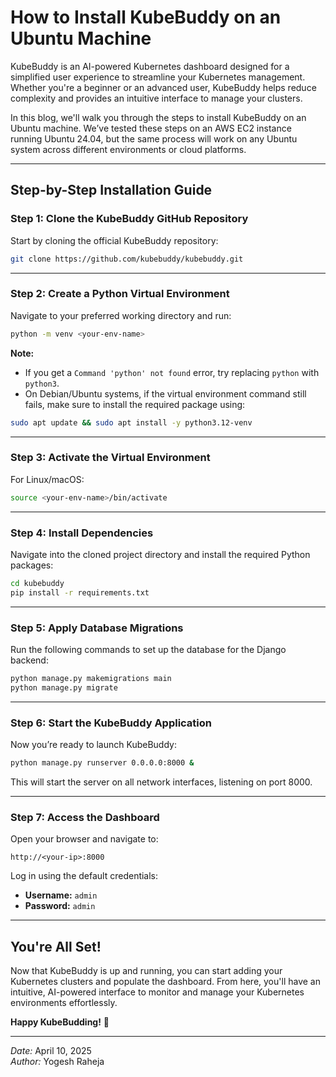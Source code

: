 # How to Install KubeBuddy on an Ubuntu Machine

KubeBuddy is an AI-powered Kubernetes dashboard designed for a simplified user experience to streamline your Kubernetes management. Whether you're a beginner or an advanced user, KubeBuddy helps reduce complexity and provides an intuitive interface to manage your clusters.

In this blog, we'll walk you through the steps to install KubeBuddy on an Ubuntu machine. We’ve tested these steps on an AWS EC2 instance running Ubuntu 24.04, but the same process will work on any Ubuntu system across different environments or cloud platforms.

---

## Step-by-Step Installation Guide

### Step 1: Clone the KubeBuddy GitHub Repository

Start by cloning the official KubeBuddy repository:

```bash
git clone https://github.com/kubebuddy/kubebuddy.git
```

---

### Step 2: Create a Python Virtual Environment

Navigate to your preferred working directory and run:

```bash
python -m venv <your-env-name>
```

**Note:**
- If you get a `Command 'python' not found` error, try replacing `python` with `python3`.
- On Debian/Ubuntu systems, if the virtual environment command still fails, make sure to install the required package using:

```bash
sudo apt update && sudo apt install -y python3.12-venv
```

---

### Step 3: Activate the Virtual Environment

For Linux/macOS:

```bash
source <your-env-name>/bin/activate
```

---

### Step 4: Install Dependencies

Navigate into the cloned project directory and install the required Python packages:

```bash
cd kubebuddy
pip install -r requirements.txt
```

---

### Step 5: Apply Database Migrations

Run the following commands to set up the database for the Django backend:

```bash
python manage.py makemigrations main
python manage.py migrate
```

---

### Step 6: Start the KubeBuddy Application

Now you’re ready to launch KubeBuddy:

```bash
python manage.py runserver 0.0.0.0:8000 &
```

This will start the server on all network interfaces, listening on port 8000.

---

### Step 7: Access the Dashboard

Open your browser and navigate to:

```
http://<your-ip>:8000
```

Log in using the default credentials:

- **Username:** `admin`
- **Password:** `admin`

---

## You're All Set!

Now that KubeBuddy is up and running, you can start adding your Kubernetes clusters and populate the dashboard. From here, you'll have an intuitive, AI-powered interface to monitor and manage your Kubernetes environments effortlessly.

**Happy KubeBudding!** 🚀

---
*Date:* April 10, 2025  
*Author:* Yogesh Raheja
